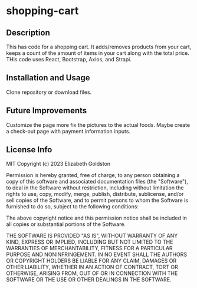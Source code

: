 # shopping-cart

## Description
This has code for a shopping cart. It adds/removes products from your cart, keeps a count of the amount of items in your cart along with the total price. THis code uses React, Bootstrap, Axios, and Strapi.

## Installation and Usage
Clone repository or download files. 

## Future Improvements
Customize the page more fix the pictures to the actual foods. Maybe create a check-out page with payment information inputs.

## License Info
MIT Copyright (c) 2023 Elizabeth Goldston

Permission is hereby granted, free of charge, to any person obtaining a copy of this software and associated documentation files (the "Software"), to deal in the Software without restriction, including without limitation the rights to use, copy, modify, merge, publish, distribute, sublicense, and/or sell copies of the Software, and to permit persons to whom the Software is furnished to do so, subject to the following conditions:

The above copyright notice and this permission notice shall be included in all copies or substantial portions of the Software.

THE SOFTWARE IS PROVIDED "AS IS", WITHOUT WARRANTY OF ANY KIND, EXPRESS OR IMPLIED, INCLUDING BUT NOT LIMITED TO THE WARRANTIES OF MERCHANTABILITY, FITNESS FOR A PARTICULAR PURPOSE AND NONINFRINGEMENT. IN NO EVENT SHALL THE AUTHORS OR COPYRIGHT HOLDERS BE LIABLE FOR ANY CLAIM, DAMAGES OR OTHER LIABILITY, WHETHER IN AN ACTION OF CONTRACT, TORT OR OTHERWISE, ARISING FROM, OUT OF OR IN CONNECTION WITH THE SOFTWARE OR THE USE OR OTHER DEALINGS IN THE SOFTWARE.
